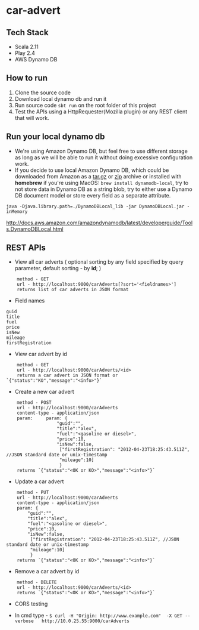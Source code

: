 # car-advert

## Tech Stack

- Scala 2.11
- Play 2.4
- AWS Dynamo DB

## How to run

1. Clone the source code
2. Download local dynamo db and run it
3. Run source code `sbt run` on the root folder of this project
4. Test the APIs using a HttpRequester(Mozilla plugin) or any REST client that will work.

## Run your local dynamo db

* We're using Amazon Dynamo DB, but feel free to use different storage as long as we will be able to run it without doing excessive configuration work.
* If you decide to use local Amazon Dynamo DB, which could be downloaded from Amazon as a [tar.gz](http://dynamodb-local.s3-website-us-west-2.amazonaws.com/dynamodb_local_latest.tar.gz) or [zip](http://dynamodb-local.s3-website-us-west-2.amazonaws.com/dynamodb_local_latest.zip) archive or installed with **homebrew** if you're using MacOS: ```brew install dynamodb-local```, try to not store data in Dynamo DB as a string blob, try to either use a Dynamo DB document model or store every field as a separate attribute.
  
`java -Djava.library.path=./DynamoDBLocal_lib -jar DynamoDBLocal.jar -inMemory`

http://docs.aws.amazon.com/amazondynamodb/latest/developerguide/Tools.DynamoDBLocal.html


## REST APIs

-  View all car adverts ( optional sorting by any field specified by query parameter, default sorting - by **id**; )
```
    method - GET
    url - http://localhost:9000/carAdverts[?sort='<fieldnames>']
    returns list of car adverts in JSON format
```
* Field names
```
guid
title
fuel
price
isNew
mileage
firstRegistration

```


- View car advert by id
```
    method - GET
    url - http://localhost:9000/carAdverts/<id>
    returns a car advert in JSON format or  `{"status":"KO","message":"<info>"}`
```

-  Create a new car advert
```
    method - POST
    url - http://localhost:9000/carAdverts
    content-type - application/json
    param:     param: {
                   "guid":"",
                   "title":"alex",
                   "fuel":"<gasoline or diesel>",
                   "price":10,
                   "isNew":false,
                    ["firstRegistration": "2012-04-23T18:25:43.511Z", //JSON standard date or unix-timestamp
                    "mileage":10]
                    }
    returns `{"status":"<OK or KO>","message":"<info>"}`
```

-  Update a car advert
```
    method - PUT
    url - http://localhost:9000/carAdverts
    content-type - application/json
    param: {
        "guid":"",
        "title":"alex",
        "fuel":"<gasoline or diesel>",
        "price":10,
        "isNew":false,
         ["firstRegistration": "2012-04-23T18:25:43.511Z", //JSON standard date or unix-timestamp
         "mileage":10]
         }
    returns `{"status":"<OK or KO>","message":"<info>"}`
```

-  Remove a car advert by id
```
    method - DELETE
    url - http://localhost:9000/carAdverts/<id>
    returns `{"status":"<OK or KO>","message":"<info>"}`
```

* CORS testing

- In cmd type -
`$ curl -H "Origin: http://www.example.com"  -X GET --verbose   http://10.0.25.55:9000/carAdverts`
